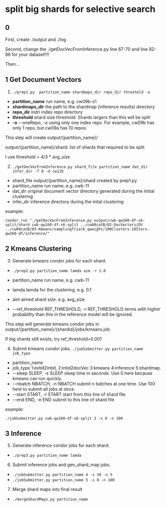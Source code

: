 split big shards for selective search
===

0 
---
First, create ./output and ./log

Second, change the ./getDocVecFromInference.py line 67-70 and line 82-86 for your dataset!!!!

Then...

1 Get Document Vectors
---
1. `./prep1.py  partition_name shardmaps_dir repo_dir threshold -o` 

  - **partition_name**    run name, e.g. cw09b-s1
  - **shardmaps_dir**     the path to the shardmap (inference results) directory
  - **repo_dir**          indri index repo directory
  - **threshold**         shard size threshold. Shards largers than this will be split
  - **-o** 	--oneRepo, -o     using only one index repo. For example, cw09b has only 1 repo, but cw09a has 10 repos
 
   This step will create output/{partition_name}/ 
  
   output/{partition_name}/shard: list of shards that required to be split
   
   I use threshold = 4/3 * avg_size

2. `./getDocVecFromInference.py shard_file partition_name dat_dir infer_dir -f 0 -d cw12b`
  
  - shard_file            output/{partition_name}/shard created by prep1.py
  - partition_name        run name, e.g. cwb-11
  - dat_dir               original document vector directory generated during the initial clustering
  - infer_dir             inference directory during the inital clustering

   example:
   ```
   condor_run "./getDocVecFromInference.py output/cwb-qw160-df-s6-split/shard cwb-qw160-df-s6-split ../cw09catB/02-DocVectors/DV ../cw09catB/03-Kmeans/samplingTrial6_qweight/100Clusters-10Iters-qw160-df/inference/"
   ```
 
2 Kmeans Clustering
---

3. Generate kmeans condor jobs for each shard. 
  - `./prep2.py partition_name lamda aim -r 1.0`
  
  - partition_name        run name, e.g. cwb-11
  - lamda                 lamda for the clustering. e.g. 0.1
  - aim                   aimed shard size. e.g. avg_size
  - --ref_threshold REF_THRESHOLD, -r REF_THRESHOLD terms with higher probablilty than this in the reference model will be ignored.
  
  This step will generate kmeans condor jobs in output/{partition_name}/{shardid}/jobs/kmeans.job
  
  If big shards still exists, try ref_threshold=0.001

4. Submit kmeans condor jobs. `./jobSubmitter.py partition_name job_type`
  - partition_name
  - job_type              1:extid2intid, 2:intid2docVec 3:kmeans 4:inference 5:shardmap. 
  - --sleep SLEEP, -s SLEEP sleep time in seconds. Use 0 here because kmeans can run quickly.
  - --nbatch NBATCH, -n NBATCH submit n batches at one time. Use 100 here to submit all jobs at once.
  - --start START, -t START start from this line of shard file
  - --end END, -e END     submit to this line of shard file
  
  example:
  ```
  ./jobSubmitter.py cwb-qw160-df-s6-split 3 -s 0 -n 100 
  ```

3 Inference
---
5.  Generate inference condor jobs for each shard.
   - `./prep3.py partition_name lamda`

6. Submit inference jobs and gen_shard_map jobs.
  - `./jobSubmitter.py partition_name 4 -s 30 -n 5`
  - `./jobSubmitter.py partition_name 5 -s 0 -n 100`
  
7. Merge shard maps into final result
  - `./mergeShardMaps.py partition_name`
  
  
